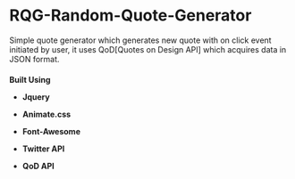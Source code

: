 # RQG-Random-Quote-Generator

<p>Simple quote generator which generates new quote with on click event initiated by user, it uses QoD[Quotes on Design API] which acquires data in JSON format.</p>

<h4> Built Using
<ul>
<li><p>Jquery</li>
<li><p>Animate.css</li>
<li><p>Font-Awesome</li>
<li><p>Twitter API</li>
<li><p>QoD API</li>
</ul>
